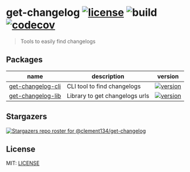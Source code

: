 # get-changelog [![license](https://img.shields.io/npm/l/get-changelog?style=flat-square)](/LICENSE) ![build](https://img.shields.io/github/workflow/status/Clement134/get-changelog/Node.js%20CI?style=flat-square) [![codecov](https://img.shields.io/codecov/c/github/Clement134/get-changelog?style=flat-square)](https://codecov.io/gh/Clement134/get-changelog)

> Tools to easily find changelogs

## Packages

| name                                              | description                    | version                                                                                                                          |
| ------------------------------------------------- | ------------------------------ | -------------------------------------------------------------------------------------------------------------------------------- |
| [get-changelog-cli](./packages/get-changelog-cli) | CLI tool to find changelogs    | [![version](https://img.shields.io/npm/v/get-changelog-cli?style=flat-square)](https://www.npmjs.com/package/get-changelog-cli)  |
| [get-changelog-lib](./packages/get-changelog-lib) | Library to get changelogs urls | [![version](https://img.shields.io/npm/v/get-changelog-lib?style=flat-square) ](https://www.npmjs.com/package/get-changelog-lib) |

## Stargazers

[![Stargazers repo roster for @clement134/get-changelog](https://reporoster.com/stars/clement134/get-changelog)](https://github.com/clement134/get-changelog/stargazers)

## License

MIT: [LICENSE](/LICENSE)
